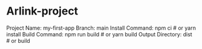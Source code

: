# Arlink-project
Project Name: my-first-app
Branch: main
Install Command: npm ci  # or yarn install
Build Command: npm run build  # or yarn build
Output Directory: dist  # or build
